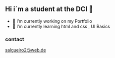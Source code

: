 ## Hi i´m a student at the DCI  👋

- 🔭 I’m currently working on my Portfolio
- 🌱 I’m currently learning html and css , UI Basics

### contact

salgueiro2@web.de
